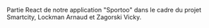 Partie React de notre application "Sportoo" dans le cadre du projet Smartcity,
Lockman Arnaud et Zagorski Vicky.
